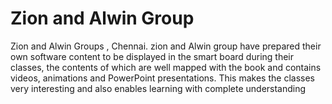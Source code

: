 # Zion and Alwin Group
Zion and Alwin Groups , Chennai.
zion and Alwin group have prepared their own software content to be displayed in the smart board during their classes, 
the contents of which are well mapped with the book and contains videos, 
animations and PowerPoint presentations. 
This makes the classes very interesting and also enables learning with complete understanding
